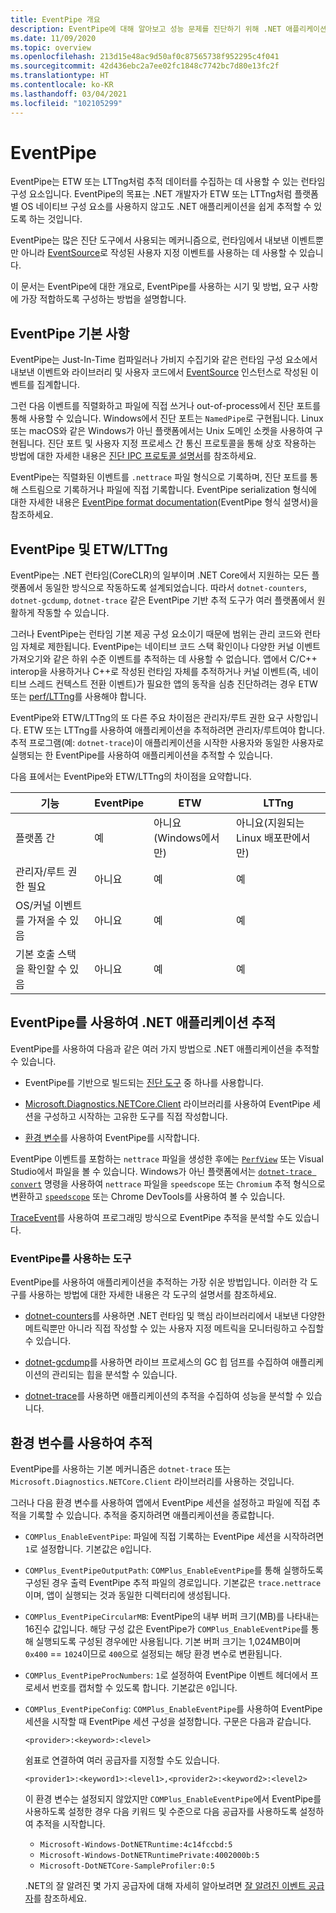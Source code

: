 ```yaml
---
title: EventPipe 개요
description: EventPipe에 대해 알아보고 성능 문제를 진단하기 위해 .NET 애플리케이션 추적에 이를 사용하는 방법을 알아봅니다.
ms.date: 11/09/2020
ms.topic: overview
ms.openlocfilehash: 213d15e48ac9d50af0c87565738f952295c4f041
ms.sourcegitcommit: 42d436ebc2a7ee02fc1848c7742bc7d80e13fc2f
ms.translationtype: HT
ms.contentlocale: ko-KR
ms.lasthandoff: 03/04/2021
ms.locfileid: "102105299"
---
```

# <a name="eventpipe"></a>EventPipe

EventPipe는 ETW 또는 LTTng처럼 추적 데이터를 수집하는 데 사용할 수 있는 런타임 구성 요소입니다. EventPipe의 목표는 .NET 개발자가 ETW 또는 LTTng처럼 플랫폼별 OS 네이티브 구성 요소를 사용하지 않고도 .NET 애플리케이션을 쉽게 추적할 수 있도록 하는 것입니다.

EventPipe는 많은 진단 도구에서 사용되는 메커니즘으로, 런타임에서 내보낸 이벤트뿐만 아니라 [EventSource](xref:System.Diagnostics.Tracing.EventSource)로 작성된 사용자 지정 이벤트를 사용하는 데 사용할 수 있습니다.

이 문서는 EventPipe에 대한 개요로, EventPipe를 사용하는 시기 및 방법, 요구 사항에 가장 적합하도록 구성하는 방법을 설명합니다.

## <a name="eventpipe-basics"></a>EventPipe 기본 사항

EventPipe는 Just-In-Time 컴파일러나 가비지 수집기와 같은 런타임 구성 요소에서 내보낸 이벤트와 라이브러리 및 사용자 코드에서 [EventSource](xref:System.Diagnostics.Tracing.EventSource) 인스턴스로 작성된 이벤트를 집계합니다.

그런 다음 이벤트를 직렬화하고 파일에 직접 쓰거나 out-of-process에서 진단 포트를 통해 사용할 수 있습니다. Windows에서 진단 포트는 `NamedPipe`로 구현됩니다. Linux 또는 macOS와 같은 Windows가 아닌 플랫폼에서는 Unix 도메인 소켓을 사용하여 구현됩니다. 진단 포트 및 사용자 지정 프로세스 간 통신 프로토콜을 통해 상호 작용하는 방법에 대한 자세한 내용은 [진단 IPC 프로토콜 설명서](https://github.com/dotnet/diagnostics/blob/master/documentation/design-docs/ipc-protocol.md)를 참조하세요.

EventPipe는 직렬화된 이벤트를 `.nettrace` 파일 형식으로 기록하며, 진단 포트를 통해 스트림으로 기록하거나 파일에 직접 기록합니다. EventPipe serialization 형식에 대한 자세한 내용은 [EventPipe format documentation](https://github.com/microsoft/perfview/blob/master/src/TraceEvent/EventPipe/EventPipeFormat.md)(EventPipe 형식 설명서)을 참조하세요.

## <a name="eventpipe-vs-etwlttng"></a>EventPipe 및 ETW/LTTng

EventPipe는 .NET 런타임(CoreCLR)의 일부이며 .NET Core에서 지원하는 모든 플랫폼에서 동일한 방식으로 작동하도록 설계되었습니다. 따라서 `dotnet-counters`, `dotnet-gcdump`, `dotnet-trace` 같은 EventPipe 기반 추적 도구가 여러 플랫폼에서 원활하게 작동할 수 있습니다.

그러나 EventPipe는 런타임 기본 제공 구성 요소이기 때문에 범위는 관리 코드와 런타임 자체로 제한됩니다. EventPipe는 네이티브 코드 스택 확인이나 다양한 커널 이벤트 가져오기와 같은 하위 수준 이벤트를 추적하는 데 사용할 수 없습니다. 앱에서 C/C++ interop을 사용하거나 C++로 작성된 런타임 자체를 추적하거나 커널 이벤트(즉, 네이티브 스레드 컨텍스트 전환 이벤트)가 필요한 앱의 동작을 심층 진단하려는 경우 ETW 또는 [perf/LTTng](./trace-perfcollect-lttng.md)를 사용해야 합니다.

EventPipe와 ETW/LTTng의 또 다른 주요 차이점은 관리자/루트 권한 요구 사항입니다. ETW 또는 LTTng를 사용하여 애플리케이션을 추적하려면 관리자/루트여야 합니다. 추적 프로그램(예: `dotnet-trace`)이 애플리케이션을 시작한 사용자와 동일한 사용자로 실행되는 한 EventPipe를 사용하여 애플리케이션을 추적할 수 있습니다.

다음 표에서는 EventPipe와 ETW/LTTng의 차이점을 요약합니다.

|기능|EventPipe|ETW|LTTng|
|-------|---------|---|-----------|
|플랫폼 간|예|아니요(Windows에서만)|아니요(지원되는 Linux 배포판에서만)|
|관리자/루트 권한 필요|아니요|예|예|
|OS/커널 이벤트를 가져올 수 있음|아니요|예|예|
|기본 호출 스택을 확인할 수 있음|아니요|예|예|

## <a name="use-eventpipe-to-trace-your-net-application"></a>EventPipe를 사용하여 .NET 애플리케이션 추적

EventPipe를 사용하여 다음과 같은 여러 가지 방법으로 .NET 애플리케이션을 추적할 수 있습니다.

* EventPipe를 기반으로 빌드되는 [진단 도구](#tools-that-use-eventpipe) 중 하나를 사용합니다.

* [Microsoft.Diagnostics.NETCore.Client](https://github.com/dotnet/diagnostics/blob/master/documentation/diagnostics-client-library-instructions.md) 라이브러리를 사용하여 EventPipe 세션을 구성하고 시작하는 고유한 도구를 직접 작성합니다.

* [환경 변수](#trace-using-environment-variables)를 사용하여 EventPipe를 시작합니다.

EventPipe 이벤트를 포함하는 `nettrace` 파일을 생성한 후에는 [`PerfView`](https://github.com/Microsoft/perfview#perfview-overview) 또는 Visual Studio에서 파일을 볼 수 있습니다. Windows가 아닌 플랫폼에서는 [`dotnet-trace convert`](./dotnet-trace.md#dotnet-trace-convert) 명령을 사용하여 `nettrace` 파일을 `speedscope` 또는 `Chromium` 추적 형식으로 변환하고 [`speedscope`](https://www.speedscope.app/) 또는 Chrome DevTools를 사용하여 볼 수 있습니다.

[TraceEvent](https://github.com/Microsoft/perfview/blob/master/documentation/TraceEvent/TraceEventLibrary.md)를 사용하여 프로그래밍 방식으로 EventPipe 추적을 분석할 수도 있습니다.

### <a name="tools-that-use-eventpipe"></a>EventPipe를 사용하는 도구

EventPipe를 사용하여 애플리케이션을 추적하는 가장 쉬운 방법입니다. 이러한 각 도구를 사용하는 방법에 대한 자세한 내용은 각 도구의 설명서를 참조하세요.

* [dotnet-counters](./dotnet-counters.md)를 사용하면 .NET 런타임 및 핵심 라이브러리에서 내보낸 다양한 메트릭뿐만 아니라 직접 작성할 수 있는 사용자 지정 메트릭을 모니터링하고 수집할 수 있습니다.

* [dotnet-gcdump](./dotnet-gcdump.md)를 사용하면 라이브 프로세스의 GC 힙 덤프를 수집하여 애플리케이션의 관리되는 힙을 분석할 수 있습니다.

* [dotnet-trace](./dotnet-trace.md)를 사용하면 애플리케이션의 추적을 수집하여 성능을 분석할 수 있습니다.

## <a name="trace-using-environment-variables"></a>환경 변수를 사용하여 추적

EventPipe를 사용하는 기본 메커니즘은 `dotnet-trace` 또는 `Microsoft.Diagnostics.NETCore.Client` 라이브러리를 사용하는 것입니다.

그러나 다음 환경 변수를 사용하여 앱에서 EventPipe 세션을 설정하고 파일에 직접 추적을 기록할 수 있습니다. 추적을 중지하려면 애플리케이션을 종료합니다.

* `COMPlus_EnableEventPipe`: 파일에 직접 기록하는 EventPipe 세션을 시작하려면 `1`로 설정합니다. 기본값은 `0`입니다.

* `COMPlus_EventPipeOutputPath`: `COMPlus_EnableEventPipe`를 통해 실행하도록 구성된 경우 출력 EventPipe 추적 파일의 경로입니다. 기본값은 `trace.nettrace`이며, 앱이 실행되는 것과 동일한 디렉터리에 생성됩니다.

* `COMPlus_EventPipeCircularMB`: EventPipe의 내부 버퍼 크기(MB)를 나타내는 16진수 값입니다. 해당 구성 값은 EventPipe가 `COMPlus_EnableEventPipe`를 통해 실행되도록 구성된 경우에만 사용됩니다. 기본 버퍼 크기는 1,024MB이며 `0x400` == `1024`이므로 `400`으로 설정되는 해당 환경 변수로 변환됩니다.

* `COMPlus_EventPipeProcNumbers`: `1`로 설정하여 EventPipe 이벤트 헤더에서 프로세서 번호를 캡처할 수 있도록 합니다. 기본값은 `0`입니다.

* `COMPlus_EventPipeConfig`: `COMPlus_EnableEventPipe`를 사용하여 EventPipe 세션을 시작할 때 EventPipe 세션 구성을 설정합니다.
  구문은 다음과 같습니다.

  `<provider>:<keyword>:<level>`

  쉼표로 연결하여 여러 공급자를 지정할 수도 있습니다.

  `<provider1>:<keyword1>:<level1>,<provider2>:<keyword2>:<level2>`

  이 환경 변수는 설정되지 않았지만 `COMPlus_EnableEventPipe`에서 EventPipe를 사용하도록 설정한 경우 다음 키워드 및 수준으로 다음 공급자를 사용하도록 설정하여 추적을 시작합니다.

  - `Microsoft-Windows-DotNETRuntime:4c14fccbd:5`
  - `Microsoft-Windows-DotNETRuntimePrivate:4002000b:5`
  - `Microsoft-DotNETCore-SampleProfiler:0:5`

  .NET의 잘 알려진 몇 가지 공급자에 대해 자세히 알아보려면 [잘 알려진 이벤트 공급자](./well-known-event-providers.md)를 참조하세요.
